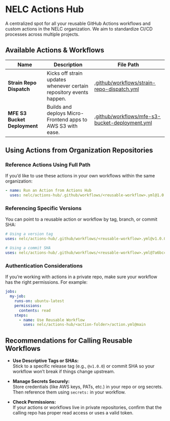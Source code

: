 # NELC Actions Hub

A centralized spot for all your reusable GitHub Actions workflows and custom actions in the NELC organization. We aim to standardize CI/CD processes across multiple projects.

## Available Actions & Workflows

| Name                         | Description                                                          | File Path                                                       |
|------------------------------|----------------------------------------------------------------------|-----------------------------------------------------------------|
| **Strain Repo Dispatch**     | Kicks off strain updates whenever certain repository events happen.  | [.github/workflows/strain-repo-dispatch.yml](./.github/workflows/strain-repo-dispatch.yml) |
| **MFE S3 Bucket Deployment** | Builds and deploys Micro-Frontend apps to AWS S3 with ease.          | [.github/workflows/mfe-s3-bucket-deployment.yml](./.github/workflows/mfe-s3-bucket-deployment.yml) |

## Using Actions from Organization Repositories

### Reference Actions Using Full Path

If you’d like to use these actions in your own workflows within the same organization:

```yaml
- name: Run an Action from Actions Hub
  uses: nelc/actions-hub/.github/workflows/<reusable-workflow>.yml@1.0.0
```

### Referencing Specific Versions

You can point to a reusable action or workflow by tag, branch, or commit SHA:

```yaml
# Using a version tag
uses: nelc/actions-hub/.github/workflows/<reusable-workflow>.yml@v1.0.0

# Using a commit SHA
uses: nelc/actions-hub/.github/workflows/<reusable-workflow>.yml@7a6bcc1234f
```

### Authentication Considerations

If you’re working with actions in a private repo, make sure your workflow has the right permissions. For example:

```yaml
jobs:
  my-job:
    runs-on: ubuntu-latest
    permissions:
      contents: read
    steps:
      - name: Use Reusable Workflow
        uses: nelc/actions-hub/<action-folder>/action.yml@main
```

## Recommendations for Calling Reusable Workflows

- **Use Descriptive Tags or SHAs:**  
  Stick to a specific release tag (e.g., `@v1.0.0`) or commit SHA so your workflow won’t break if things change upstream.

- **Manage Secrets Securely:**  
  Store credentials (like AWS keys, PATs, etc.) in your repo or org secrets. Then reference them using `secrets:` in your workflow.

- **Check Permissions:**  
  If your actions or workflows live in private repositories, confirm that the calling repo has proper read access or uses a valid token.